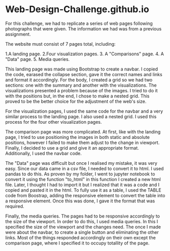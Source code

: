 # Web-Design-Challenge.github.io

For this challenge, we had to replicate a series of web pages following photographs that were given. The information we had was from a previous assignment.

The website must consist of 7 pages total, including:

1.A landing page. 2.Four visualization pages. 3. A "Comparisons" page. 4. A "Data" page. 5. Media queries.

This landing page was made using Bootstrap to create a navbar. I copied the code, earased the collapse section, gave it the correct names and links and format it accordingly. For the body, I created a grid so we had two sections: one with the summary and another with the visualizations. The visualizations presented a problem because of the images. I tried to do it with the positions but, in the end, I chose to make a nested grid. This proved to be the better choice for the adjustment of the web's size.

For the visualization pages, I used the same code for the navbar and a very similar process to the landing page. I also used a nested grid. I used this process for the four other visualization pages.

The comparison page was more complicated. At first, like with the landing page, I tried to use positioning the images in both static and absolute positions, however I failed to make them adjust to the change in viewport. Finally, I decided to use a grid and give it an appropriate format. Additionally, I used the navbar code.

The "Data" page was difficult but once I realised my mistake, it was very easy. Since our data came in a csv file, I needed to convert it to html. I used pandas to do this. As proven by my folder, I went to jupyter notebook to convert it using the function "to_html" in this function I created a new html file. Later, I thought I had to import it but I realized that it was a code and I copied and pasted it in the html. To fully use it as a table, I used the TABLE code from Boostrap, adding the responsive element to convert the table into a responsive element. Once this was done, I gave it the format that was required.

Finally, the media queries. The pages had to be responsive accordingly to the size of the viewport. In order to do this, I used media queries. In this I specified the size of the viewport and the changes need. The once I made were about the navbar, to create a single button and eliminating the other links. Most of the things responded accordingly on their own except the comparison page, where I specified it to occupy totallity of the page.
